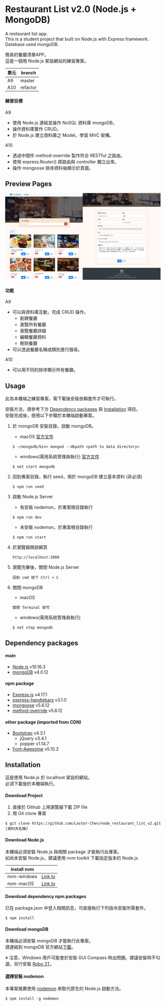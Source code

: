 # Restaurant List v2.0 (Node.js + MongoDB)
A restaurant list app. <br>
This is a student project that built on Node.js with Express framework. <br>
Database used mongoDB.

簡易的餐廳清單APP。 <br>
這是一個用 Node.js 架設網站的練習專案。

| 單元 | branch  |
| ----| -------- |
| A9  | master   |
| A10 | refactor |


#### 練習目標
A9
* 使用 Node.js 連結並操作 NoSQL 資料庫 mongoDB。
* 操作資料庫實作 CRUD。
* 於 Node.js 建立資料庫之 Model，學習 MVC 架構。

A10
* 透過中間件 method-override 製作符合 RESTful 之路由。
* 使用 express.Router() 將路由與 controller 獨立出來。
* 操作 mongoose 排序資料後顯示於頁面。


## Preview Pages
<img src="./public/img/preview.jpg" alt="preview" width="500px">

#### 功能
A9
* 可以與資料庫互動，完成 CRUD 操作。
    * 創建餐廳
    * 瀏覽所有餐廳
    * 瀏覽餐廳詳細
    * 編輯餐廳資料
    * 刪除餐廳
* 可以透過餐廳名稱或類別進行搜尋。

A10
* 可以用不同的排序顯示所有餐廳。

## Usage
此為本機端之練習專案，需下載後安裝依賴套件才可執行。

安裝方法，請參考下方 [Dependency packages](#Dependency-packages) 與 [Installation](#Installation) 項目。 <br>
安裝完成後，使用以下步驟於本機端啟動專案。

1. 於 mongoDB 安裝目錄，啟動 mongoDB。 
    
    * macOS [官方文件](https://docs.mongodb.com/manual/tutorial/install-mongodb-enterprise-on-os-x/#run-mongodb)
    ```
    $ ~/mongodb/bin> mongod --dbpath <path to data directory>
    ```
    
    * windows(需用系統管理員執行) [官方文件](https://docs.mongodb.com/manual/tutorial/install-mongodb-enterprise-on-windows/#start-mdb-edition-as-a-windows-service)
    ```
    $ net start mongodb
    ```

2. 回到專案目錄，執行 seed，用於 mongoDB 建立基本資料 (非必須)
    ```
    $ npm run seed
    ```

3. 啟動 Node.js Server
    
    * 有安裝 nodemon，於專案根目錄執行
    ```
    $ npm run dev
    ```

    * 未安裝 nodemon，於專案根目錄執行
    ```
    $ npm run start
    ```

4. 於瀏覽器開啟網頁
    ```
    http://localhost:3000
    ```

5. 瀏覽完畢後，關閉 Node.js Server
    ```
    回到 cmd 按下 Ctrl + C
    ```

6. 關閉 mongoDB
    * macOS
    ```
    關閉 Terminal 即可
    ```
    
    * windows(需用系統管理員執行)
    ```
    $ net stop mongodb
    ```

## Dependency packages
#### main
* [Node.js](https://nodejs.org/en/) v10.16.3
* [mongoDB](https://www.mongodb.com/) v4.0.12

#### npm package
* [Express.js](https://expressjs.com/) v4.17.1
* [express-handlebars](https://www.npmjs.com/package/express-handlebars) v3.1.0
* [mongoose](https://mongoosejs.com/) v5.6.12
* [method-override](https://github.com/expressjs/method-override) v5.6.12

#### other package (imported from CDN)
* [Bootstrap](https://getbootstrap.com/) v4.3.1
  * jQuery v3.4.1
  * popper v1.14.7
* [Font-Awesome](https://fontawesome.com/) v5.10.2


## Installation
這是使用 Node.js 於 localhost 架設的網站。 <br>
必須下載後於本機端執行。

#### Download Project
1. 直接於 Github 上用瀏覽器下載 ZIP file
2. 用 Git clone 專案
```
$ git clone https://github.com/Lastor-Chen/node_restaurant_list_v2.git [資料夾名稱]
```

#### Download Node.js
本機端必須安裝 Node.js 與相關 package 才能執行此專案。 <br>
如尚未安裝 Node.js，建議使用 nvm toolkit 下載指定版本的 Node.js

| install nvm |  |
| -------- | -------- |
| nvm-windows     | [Link to](https://github.com/coreybutler/nvm-windows) |
| nvm-macOS     | [Link to](https://github.com/nvm-sh/nvm) |

#### Download dependency npm packages
已在 package.json 中登入相關訊息，可直接執行下列指令安裝所需套件。
```
$ npm install
```

#### Download mongoDB
本機端必須安裝 mongoDB 才能執行此專案。 <br>
請連結到 mongoDB 官方網站[下載](https://www.mongodb.com/download-center/community)。

※ 注意，Windows 用戶可能會於安裝 GUI Compass 時出問題。建議安裝時不勾選，另行安裝 [Robo 3T](https://robomongo.org/)。

#### 選擇安裝 nodemon
本專案推薦使用 [nodemon](https://github.com/remy/nodemon) 來取代原生的 Node.js 啟動方法。
```
$ npm install -g nodemon
```